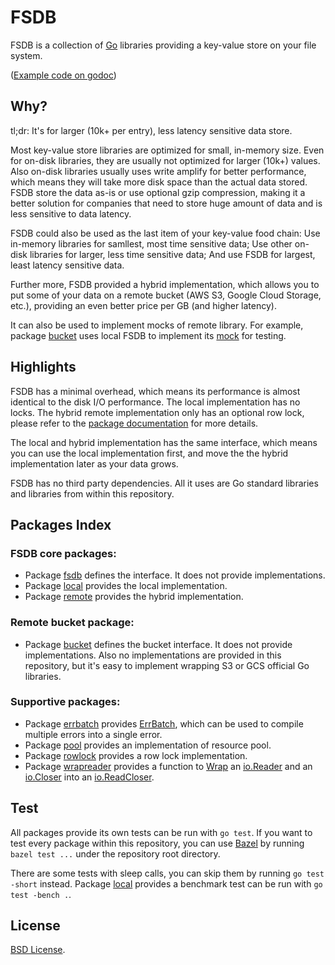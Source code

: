 # FSDB

FSDB is a collection of [Go](https://golang.org) libraries providing a key-value
store on your file system.

([Example code on godoc](https://godoc.org/github.com/fishy/fsdb/local#example-package))

## Why?

tl;dr: It's for larger (10k+ per entry), less latency sensitive data store.

Most key-value store libraries are optimized for small, in-memory size.
Even for on-disk libraries, they are usually not optimized for larger (10k+)
values.
Also on-disk libraries usually uses write amplify for better performance,
which means they will take more disk space than the actual data stored.
FSDB store the data as-is or use optional gzip compression,
making it a better solution for companies that need to store huge amount of data
and is less sensitive to data latency.

FSDB could also be used as the last item of your key-value food chain:
Use in-memory libraries for samllest, most time sensitive data;
Use other on-disk libraries for larger, less time sensitive data;
And use FSDB for largest, least latency sensitive data.

Further more, FSDB provided a hybrid implementation,
which allows you to put some of your data on a remote bucket
(AWS S3, Google Cloud Storage, etc.),
providing an even better price per GB (and higher latency).

It can also be used to implement mocks of remote library.
For example, package [bucket](https://godoc.org/github.com/fishy/fsdb/bucket)
uses local FSDB to implement its
[mock](https://github.com/fishy/fsdb/blob/master/bucket/mock.go) for testing.

## Highlights

FSDB has a minimal overhead,
which means its performance is almost identical to the disk I/O performance.
The local implementation has no locks.
The hybrid remote implementation only has an optional row lock,
please refer to the
[package documentation](https://godoc.org/github.com/fishy/fsdb/remote#hdr-Concurrency)
for more details.

The local and hybrid implementation has the same interface,
which means you can use the local implementation first,
and move the the hybrid implementation later as your data grows.

FSDB has no third party dependencies.
All it uses are Go standard libraries and libraries from within this repository.

## Packages Index

### FSDB core packages:

* Package [fsdb](https://godoc.org/github.com/fishy/fsdb/interface)
  defines the interface. It does not provide implementations.
* Package [local](https://godoc.org/github.com/fishy/fsdb/local)
  provides the local implementation.
* Package [remote](https://godoc.org/github.com/fishy/fsdb/remote)
  provides the hybrid implementation.

### Remote bucket package:

* Package [bucket](https://godoc.org/github.com/fishy/fsdb/bucket)
  defines the bucket interface.
  It does not provide implementations.
  Also no implementations are provided in this repository,
  but it's easy to implement wrapping S3 or GCS official Go libraries.

### Supportive packages:

* Package [errbatch](https://godoc.org/github.com/fishy/fsdb/errbatch) provides
  [ErrBatch](https://godoc.org/github.com/fishy/fsdb/errbatch#ErrBatch),
  which can be used to compile multiple errors into a single error.
* Package [pool](https://godoc.org/github.com/fishy/fsdb/pool)
  provides an implementation of resource pool.
* Package [rowlock](https://godoc.org/github.com/fishy/fsdb/rowlock)
  provides a row lock implementation.
* Package [wrapreader](https://godoc.org/github.com/fishy/fsdb/wrapreader)
  provides a function to
  [Wrap](https://godoc.org/github.com/fishy/fsdb/wrapreader#Wrap) an
  [io.Reader](https://godoc.org/io#Reader) and an
  [io.Closer](https://godoc.org/io#Closer)
  into an [io.ReadCloser](https://godoc.org/io#ReadCloser).

## Test

All packages provide its own tests can be run with `go test`.
If you want to test every package within this repository,
you can use [Bazel](https://bazel.build/) by running `bazel test ...`
under the repository root directory.

There are some tests with sleep calls,
you can skip them by running `go test -short` instead.
Package [local](https://godoc.org/github.com/fishy/fsdb/local)
provides a benchmark test can be run with `go test -bench .`.

## License

[BSD License](https://github.com/fishy/fsdb/blob/master/LICENSE).
